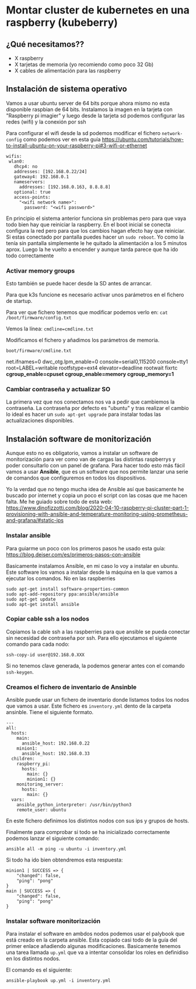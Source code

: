 # Montar cluster de kubernetes en una raspberry (kubeberry)

## ¿Qué necesitamos??

- X raspberry
- X tarjetas de memoria (yo recomiendo como poco 32 Gb)
- X cables de alimentación para las raspberry

## Instalación de sistema operativo

Vamos a usar ubuntu server de 64 bits porque ahora mismo no esta disponible raspbian de 64 bits.
Instalamos la imagen en la tarjeta con "Raspberry pi imagier" y luego desde la tarjeta sd podemos configurar las redes (wifi) y la conexión por ssh 

Para configurar el wifi desde la sd podemos modificar el fichero `network-config` como podemos ver en esta guía
 https://ubuntu.com/tutorials/how-to-install-ubuntu-on-your-raspberry-pi#3-wifi-or-ethernet
 
 ```
 wifis:
  wlan0:
    dhcp4: no
    addresses: [192.168.0.22/24]
    gateway4: 192.168.0.1
    nameservers:
      addresses: [192.168.0.163, 8.8.8.8]
    optional: true
    access-points:
      "<wifi network name>":
        password: "<wifi password>"

```

En principio el sistema anterior funciona sin problemas pero para que vaya todo bien hay que reiniciar la raspberry. En el boot inicial se conecta configura la red pero para que los cambios
hagan efecto hay que reiniciar. Si estas conectado por pantalla puedes hacer un `sudo reboot`. Yo como la tenía sin pantalla simplemente le he quitado la alimentación 
a los 5 minutos aprox. Luego la he vuelto a encender y aunque tarda parece que ha ido todo correctamente

### Activar memory groups 

Esto también se puede hacer desde la SD antes de arrancar.


Para que k3s funcione es necesario activar unos parámetros en el fichero de startup.

Para ver que fichero tenemos que modificar podemos verlo en: `cat /boot/firmware/config.txt`

Vemos la línea: `cmdline=cmdline.txt`

Modificamos el fichero y añadimos los parámetros de memoria.

`boot/firmware/cmdline.txt`

net.ifnames=0 dwc_otg.lpm_enable=0 console=serial0,115200 console=tty1 root=LABEL=writable rootfstype=ext4 elevator=deadline rootwait fixrtc **cgroup_enable=cpuset cgroup_enable=memory cgroup_memory=1**

### Cambiar contraseña y actualizar SO

La primera vez que nos conectamos nos va a pedir que cambiemos la contraseña. La contraseña por defecto es "ubuntu" y tras realizar el cambio lo ideal es hacer un `sudo apt-get upgrade` para instalar todas las 
actualizaciones disponibles.

## Instalación software de monitorización

Aunque esto no es obligatorio, vamos a instalar un software de monitorización para ver como van de cargas las distintas raspberrys y poder consultarlo con un panel de grafana.
Para hacer todo esto más fácil vamos a usar **Ansible**, que es un software que nos permite lanzar una serie de comandos que configuremos en todos los dispositivos. 

Yo la verdad que no tengo mucha idea de Ansible así que basicamente he buscado por internet y copia un poco el script con las cosas que me hacen falta. Me he guiado sobre todo 
de esta web: https://www.dinofizzotti.com/blog/2020-04-10-raspberry-pi-cluster-part-1-provisioning-with-ansible-and-temperature-monitoring-using-prometheus-and-grafana/#static-ips


### Instalar ansible

Para guiarme un poco con los primeros pasos he usado esta guía: https://blog.deiser.com/es/primeros-pasos-con-ansible

Basicamente instalamos Ansible, en mi caso lo voy a instalar en ubuntu. Este software los vamos a instalar desde la máquina en la que vamos a ejecutar los comandos. No en las raspberries

```
sudo apt-get install software-properties-common
sudo apt-add-repository ppa:ansible/ansible
sudo apt-get update
sudo apt-get install ansible
```

### Copiar cable ssh a los nodos

Copiamos la cable ssh a las raspberries para que ansible se pueda conectar sin necesidad de contraseña por ssh. Para ello ejecutamos el siguiente comando para cada nodo:

```
ssh-copy-id user@192.168.0.XXX
```

Si no tenemos clave generada, la podemos generar antes con el comando `ssh-keygen`. 

### Creamos el fichero de inventario de Ansinble

Ansible puede usar un fichero de inventario donde listamos todos los nodos que vamos a usar. Este fichero es `inventory.yml` dento de la carpeta ansinble. Tiene el siguiente formato. 

```
---
all:
  hosts:
    main:
      ansible_host: 192.168.0.22
    minion1:
      ansible_host: 192.168.0.33
  children:
    raspberry_pi:
      hosts:
        main: {}
        minion1: {}
    monitoring_server:
      hosts:
        main: {}
  vars:
    ansible_python_interpreter: /usr/bin/python3
    remote_user: ubuntu
```

En este fichero definimos los distintos nodos con sus ips y grupos de hosts.

Finalmente para comprobar si todo se ha inicializado correctamente podemos lanzar el siguiente comando:

```
ansible all -m ping -u ubuntu -i inventory.yml
```

Si todo ha ido bien obtendremos esta respuesta:

```
minion1 | SUCCESS => {
    "changed": false,
    "ping": "pong"
}
main | SUCCESS => {
    "changed": false,
    "ping": "pong"
}
```

### Instalar software monitorización

Para instalar el software en ambdos nodos podemos usar el palybook que está creado en la carpeta ansible. Esta copiado casi todo de la guía del primer enlace añadiendo algunas modificaciones. Basicamente tenemos una tarea llamada `up.yml` que va a intentar consolidar los roles en definidiso en los distintos nodos.

El comando es el siguiente:

```
ansible-playbook up.yml -i inventory.yml
```
